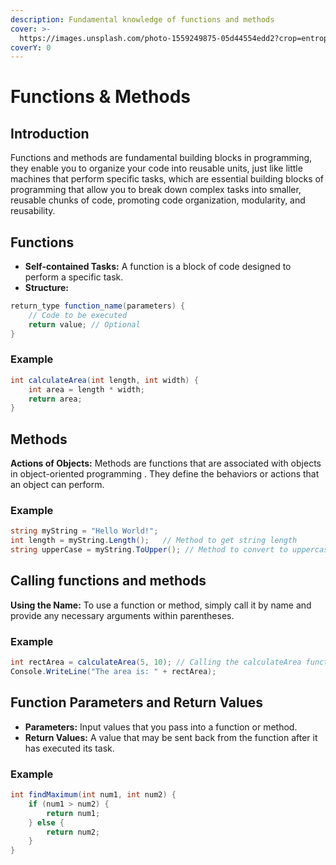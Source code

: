 ```yaml
---
description: Fundamental knowledge of functions and methods
cover: >-
  https://images.unsplash.com/photo-1559249875-05d44554edd2?crop=entropy&cs=srgb&fm=jpg&ixid=M3wxOTcwMjR8MHwxfHNlYXJjaHw0fHxibG9ja3xlbnwwfHx8fDE3MTAxNTc0MDh8MA&ixlib=rb-4.0.3&q=85
coverY: 0
---
```


# Functions & Methods

## Introduction

Functions and methods are fundamental building blocks in programming, they enable you to organize your code into reusable units, just like little machines that perform specific tasks, which are essential building blocks of programming that allow you to break down complex tasks into smaller, reusable chunks of code, promoting code organization, modularity, and reusability.

## Functions

* **Self-contained Tasks:** A function is a block of code designed to perform a specific task.
* **Structure:**

```csharp
return_type function_name(parameters) {
    // Code to be executed
    return value; // Optional
}
```

### Example

```csharp
int calculateArea(int length, int width) {
    int area = length * width;
    return area;
}
```

## Methods

**Actions of Objects:** Methods are functions that are associated with objects in object-oriented programming . They define the behaviors or actions that an object can perform.

### Example

```csharp
string myString = "Hello World!";
int length = myString.Length();   // Method to get string length
string upperCase = myString.ToUpper(); // Method to convert to uppercase
```

## Calling functions and methods

**Using the Name:** To use a function or method, simply call it by name and provide any necessary arguments within parentheses.

### Example

```csharp
int rectArea = calculateArea(5, 10); // Calling the calculateArea function
Console.WriteLine("The area is: " + rectArea);
```

## **Function Parameters and Return Values**

* **Parameters:** Input values that you pass into a function or method.
* **Return Values:** A value that may be sent back from the function after it has executed its task.

### Example

```csharp
int findMaximum(int num1, int num2) {
    if (num1 > num2) {
        return num1;
    } else {
        return num2;
    }
}
```
